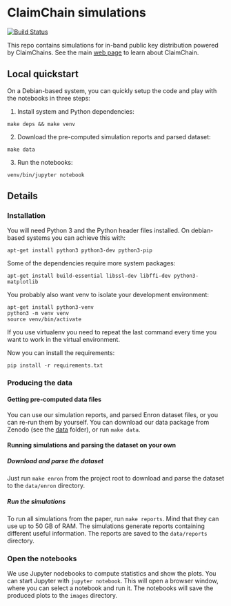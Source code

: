 # ClaimChain simulations

[![Build Status](https://travis-ci.org/claimchain/claimchain-simulations.svg?branch=master)](https://travis-ci.org/claimchain/claimchain-simulations)

This repo contains simulations for in-band public key distribution powered by ClaimChains. See the main [web page](https://claimchain.github.io) to learn about ClaimChain.

## Local quickstart

On a Debian-based system, you can quickly setup the code and play with the notebooks
in three steps:

1. Install system and Python dependencies:
```
make deps && make venv
```

2. Download the pre-computed simulation reports and parsed dataset:
```
make data
```

3. Run the notebooks:
```
venv/bin/jupyter notebook
```

## Details

### Installation

You will need Python 3 and the Python header files installed. On debian-based systems
you can achieve this with:
```
apt-get install python3 python3-dev python3-pip
```

Some of the dependencies require more system packages:
```
apt-get install build-essential libssl-dev libffi-dev python3-matplotlib
```

You probably also want venv to isolate your development
environment:
```
apt-get install python3-venv
python3 -m venv venv
source venv/bin/activate
```

If you use virtualenv you need to repeat the last command every time you
want to work in the virtual environment.

Now you can install the requirements:
```
pip install -r requirements.txt
```


### Producing the data

#### Getting pre-computed data files
You can use our simulation reports, and parsed Enron dataset files, or you can
re-run them by yourself. You can download our data package from Zenodo (see 
the [data](data) folder), or run ``make data``.

#### Running simulations and parsing the dataset on your own

##### Download and parse the dataset

Just run ``make enron`` from the project root to download and parse the dataset to
the ``data/enron`` directory.

##### Run the simulations

To run all simulations from the paper, run ``make reports``. Mind that they
can use up to 50 GB of RAM. The simulations generate reports containing
different useful information. The reports are saved to the ``data/reports``
directory.


### Open the notebooks

We use Jupyter nodebooks to compute statistics and show the plots. You can
start Jupyter with ``jupyter notebook``. This will open a browser window,
where you can select a notebook and run it. The notebooks will save the
produced plots to the ``images`` directory.
